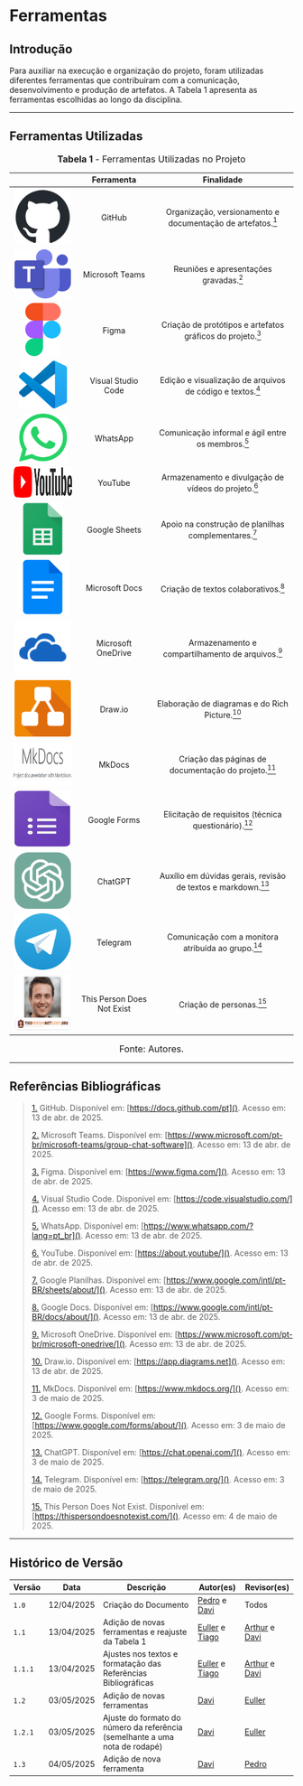 # Ferramentas

## Introdução

Para auxiliar na execução e organização do projeto, foram utilizadas diferentes ferramentas que contribuíram com a comunicação, desenvolvimento e produção de artefatos. A Tabela 1 apresenta as ferramentas escolhidas ao longo da disciplina.

---

## Ferramentas Utilizadas

<font size="3"><p style="text-align: center"><b>Tabela 1</b> - Ferramentas Utilizadas no Projeto</p></font>

|                                                                                                                           |         Ferramenta         |                              Finalidade                              |
| :-----------------------------------------------------------------------------------------------------------------------: | :------------------------: | :------------------------------------------------------------------: |
| <img src="https://github.com/Requisitos-de-Software/2025.1-Cinemark/raw/main/docs/assets/ferramentas/github.png" style="height:100px;width:100px"> | GitHub | Organização, versionamento e documentação de artefatos.<a id="anchor_1" href="#FRM1"><sup>1</sup></a> |
| <img src="https://github.com/Requisitos-de-Software/2025.1-Cinemark/raw/main/docs/assets/ferramentas/teams.png" style="height:87px;width:100px"> | Microsoft Teams | Reuniões e apresentações gravadas.<a id="anchor_2" href="#FRM2"><sup>2</sup></a> |
| <img src="https://github.com/Requisitos-de-Software/2025.1-Cinemark/raw/main/docs/assets/ferramentas/figma.png" style="height:94px;width:63px"> | Figma | Criação de protótipos e artefatos gráficos do projeto.<a id="anchor_3" href="#FRM3"><sup>3</sup></a> |
| <img src="https://github.com/Requisitos-de-Software/2025.1-Cinemark/raw/main/docs/assets/ferramentas/vscode.png" style="height:85px;width:85px"> | Visual Studio Code | Edição e visualização de arquivos de código e textos.<a id="anchor_4" href="#FRM4"><sup>4</sup></a> |
| <img src="https://github.com/Requisitos-de-Software/2025.1-Cinemark/raw/main/docs/assets/ferramentas/whatsapp.png" style="height:85px;width:85px"> | WhatsApp | Comunicação informal e ágil entre os membros.<a id="anchor_5" href="#FRM5"><sup>5</sup></a> |
| <img src="https://github.com/Requisitos-de-Software/2025.1-Cinemark/raw/main/docs/assets/ferramentas/youtube.png" style="height:56px;width:250px"> | YouTube | Armazenamento e divulgação de vídeos do projeto.<a id="anchor_6" href="#FRM6"><sup>6</sup></a> |
| <img src="https://github.com/Requisitos-de-Software/2025.1-Cinemark/raw/main/docs/assets/ferramentas/gsheets.png" style="height:94px;width:72px"> | Google Sheets | Apoio na construção de planilhas complementares.<a id="anchor_7" href="#FRM7"><sup>7</sup></a> |
| <img src="https://github.com/Requisitos-de-Software/2025.1-Cinemark/raw/main/docs/assets/ferramentas/gdocs.png" style="height:96px;width:96px"> | Microsoft Docs | Criação de textos colaborativos.<a id="anchor_8" href="#FRM8"><sup>8</sup></a> |
| <img src="https://github.com/Requisitos-de-Software/2025.1-Cinemark/raw/main/docs/assets/ferramentas/onedrive2.png" style="height:100px;width:100px"> | Microsoft OneDrive | Armazenamento e compartilhamento de arquivos.<a id="anchor_9" href="#FRM9"><sup>9</sup></a> |
| <img src="https://github.com/Requisitos-de-Software/2025.1-Cinemark/raw/main/docs/assets/ferramentas/drawio.png" style="height:100px;width:100px"> | Draw.io | Elaboração de diagramas e do Rich Picture.<a id="anchor_10" href="#FRM10"><sup>10</sup></a> |
| <img src="https://github.com/Requisitos-de-Software/2025.1-Cinemark/raw/main/docs/assets/ferramentas/mkdocs.png" style="height:80px;width:200px"> | MkDocs | Criação das páginas de documentação do projeto.<a id="anchor_11" href="#FRM11"><sup>11</sup></a> |
| <img src="https://github.com/Requisitos-de-Software/2025.1-Cinemark/raw/main/docs/assets/ferramentas/googleforms.png" style="height:100px;width:100px"> | Google Forms | Elicitação de requisitos (técnica questionário).<a id="anchor_12" href="#FRM12"><sup>12</sup></a> |
| <img src="https://github.com/Requisitos-de-Software/2025.1-Cinemark/raw/main/docs/assets/ferramentas/chatgpt.png" style="height:100px;width:100px"> | ChatGPT | Auxílio em dúvidas gerais, revisão de textos e markdown.<a id="anchor_13" href="#FRM13"><sup>13</sup></a> |
| <img src="https://github.com/Requisitos-de-Software/2025.1-Cinemark/raw/main/docs/assets/ferramentas/telegram.png" style="height:100px;width:100px"> | Telegram | Comunicação com a monitora atribuída ao grupo.<a id="anchor_14" href="#FRM14"><sup>14</sup></a> |
| <img src="https://github.com/Requisitos-de-Software/2025.1-Cinemark/raw/main/docs/assets/ferramentas/thispersonnotexist.png" style="height:100px;width:100px"> | This Person Does Not Exist | Criação de personas.<a id="anchor_15" href="#FRM15"><sup>15</sup></a> |


<font size="3"><p align="center">Fonte: Autores.</p></font>

---

## Referências Bibliográficas

> <a id="FRM1" href="#anchor_1">1.</a> GitHub. Disponível em: [https://docs.github.com/pt](). Acesso em: 13 de abr. de 2025.  
>
> <a id="FRM2" href="#anchor_2">2.</a> Microsoft Teams. Disponível em: [https://www.microsoft.com/pt-br/microsoft-teams/group-chat-software](). Acesso em: 13 de abr. de 2025.  
>
> <a id="FRM3" href="#anchor_3">3.</a> Figma. Disponível em: [https://www.figma.com/](). Acesso em: 13 de abr. de 2025.  
>
> <a id="FRM4" href="#anchor_4">4.</a> Visual Studio Code. Disponível em: [https://code.visualstudio.com/](). Acesso em: 13 de abr. de 2025.  
>
> <a id="FRM5" href="#anchor_5">5.</a> WhatsApp. Disponível em: [https://www.whatsapp.com/?lang=pt_br](). Acesso em: 13 de abr. de 2025.  
>
> <a id="FRM6" href="#anchor_6">6.</a> YouTube. Disponível em: [https://about.youtube/](). Acesso em: 13 de abr. de 2025.  
>
> <a id="FRM7" href="#anchor_7">7.</a> Google Planilhas. Disponível em: [https://www.google.com/intl/pt-BR/sheets/about/](). Acesso em: 13 de abr. de 2025.  
>
> <a id="FRM8" href="#anchor_8">8.</a> Google Docs. Disponível em: [https://www.google.com/intl/pt-BR/docs/about/](). Acesso em: 13 de abr. de 2025.  
>
> <a id="FRM9" href="#anchor_9">9.</a> Microsoft OneDrive. Disponível em: [https://www.microsoft.com/pt-br/microsoft-onedrive/](). Acesso em: 13 de abr. de 2025.  
>
> <a id="FRM10" href="#anchor_10">10.</a> Draw.io. Disponível em: [https://app.diagrams.net](). Acesso em: 13 de abr. de 2025.  
>
> <a id="FRM11" href="#anchor_11">11.</a> MkDocs. Disponível em: [https://www.mkdocs.org/](). Acesso em: 3 de maio de 2025.  
>
> <a id="FRM12" href="#anchor_12">12.</a> Google Forms. Disponível em: [https://www.google.com/forms/about/](). Acesso em: 3 de maio de 2025.  
>
> <a id="FRM13" href="#anchor_13">13.</a> ChatGPT. Disponível em: [https://chat.openai.com/](). Acesso em: 3 de maio de 2025.  
>
> <a id="FRM14" href="#anchor_14">14.</a> Telegram. Disponível em: [https://telegram.org/](). Acesso em: 3 de maio de 2025.  
>
> <a id="FRM15" href="#anchor_15">15.</a> This Person Does Not Exist. Disponível em: [https://thispersondoesnotexist.com/](). Acesso em: 4 de maio de 2025.

---

## Histórico de Versão

| Versão | Data       | Descrição                          | Autor(es)     | Revisor(es) |
|--------|------------|------------------------------------|---------------|-------------|
| `1.0`  | 12/04/2025 | Criação do Documento               | [Pedro](https://github.com/pedroeverton217) e [Davi](https://github.com/Davicamilo23)  | Todos |
|  `1.1`  | 13/04/2025 |   Adição de novas ferramentas e reajuste da Tabela 1   | [Euller](https://github.com/potatoyz908) e [Tiago](https://github.com/TiagoBalieiro) | [Arthur](https://github.com/arthurevg) e [Davi](https://github.com/Davicamilo23) |
|  `1.1.1`  | 13/04/2025 |   Ajustes nos textos e formatação das Referências Bibliográficas   | [Euller](https://github.com/potatoyz908) e [Tiago](https://github.com/TiagoBalieiro) | [Arthur](https://github.com/arthurevg) e [Davi](https://github.com/Davicamilo23) |
| `1.2`   | 03/05/2025 | Adição de novas ferramentas | [Davi](https://github.com/Davicamilo23) | [Euller](https://github.com/potatoyz908) |
| `1.2.1` | 03/05/2025 | Ajuste do formato do número da referência (semelhante a uma nota de rodapé) | [Davi](https://github.com/Davicamilo23) | [Euller](https://github.com/potatoyz908) |
| `1.3`   | 04/05/2025 | Adição de nova ferramenta | [Davi](https://github.com/Davicamilo23) | [Pedro](https://github.com/pedroeverton217) |
